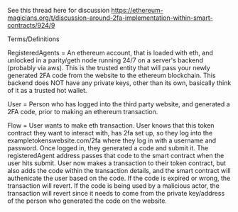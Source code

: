 See this thread here for discussion https://ethereum-magicians.org/t/discussion-around-2fa-implementation-within-smart-contracts/924/9


Terms/Definitions

RegisteredAgents = An ethereum account, that is loaded with eth, and unlocked in a parity/geth node running 24/7 on a server's backend (probably via aws). This is the trusted entity that will pass your newly generated 2FA code from the website to the ethereum blockchain. This backend does NOT have any private keys, other than its own, basically think of it as a trusted hot wallet. 

User = Person who has logged into the third party website, and generated a 2FA code, prior to making an ethereum transaction. 

Flow = User wants to make eth transaction. User knows that this token contract they want to interact with, has 2fa set up, so they log into the exampletokenswebsite.com/2fa where they log in with a username and password. Once logged in, they generated a code and submit it. The registeredAgent address passes that code to the smart contract when the user hits submit. User now makes a transaction to their token contract, but  also adds the code within the transaction details, and the smart contract will authenicate the user based on the code. If the code is expired or wrong, the transaction will revert. If the code is being used by a malicious actor, the transaction will revert since it needs to come from the private key/address of the person who generated the code on the website. 
